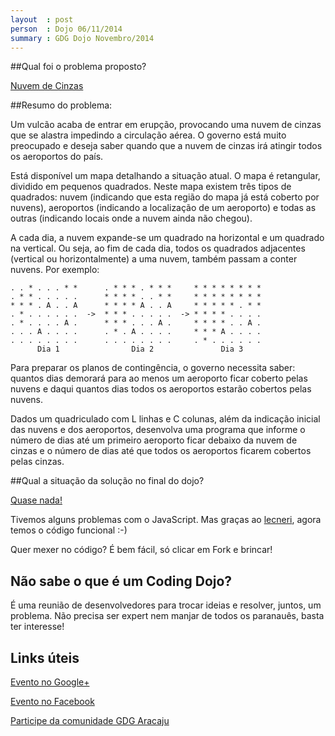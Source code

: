```yaml
---
layout  : post
person  : Dojo 06/11/2014
summary : GDG Dojo Novembro/2014
---
```


##Qual foi o problema proposto?

[Nuvem de Cinzas](http://dojopuzzles.com/problemas/exibe/nuvem-de-cinzas/)

##Resumo do problema:

Um vulcão acaba de entrar em erupção, provocando uma nuvem de cinzas que se alastra impedindo a circulação aérea. O governo está muito preocupado e deseja saber quando que a nuvem de cinzas irá atingir todos os aeroportos do país.

Está disponível um mapa detalhando a situação atual. O mapa é retangular, dividido em pequenos quadrados. Neste mapa existem três tipos de quadrados: nuvem (indicando que esta região do mapa já está coberto por nuvens), aeroportos (indicando a localização de um aeroporto) e todas as outras (indicando locais onde a nuvem ainda não chegou).

A cada dia, a nuvem expande-se um quadrado na horizontal e um quadrado na vertical. Ou seja, ao fim de cada dia, todos os quadrados adjacentes (vertical ou horizontalmente) a uma nuvem, também passam a conter nuvens. Por exemplo:

	. . * . . . * *      . * * * . * * *     * * * * * * * *
	. * * . . . . .      * * * * . . * *     * * * * * * * *
	* * * . A . . A      * * * * A . . A     * * * * * . * *
	. * . . . . . .  ->  * * * . . . . .  -> * * * * . . . .
	. * . . . . A .      * * * . . . A .     * * * * . . A .
	. . . A . . . .      . * . A . . . .     * * * A . . . .
	. . . . . . . .      . . . . . . . .     . * . . . . . .
     	  Dia 1                Dia 2               Dia 3

Para preparar os planos de contingência, o governo necessita saber: quantos dias demorará para ao menos um aeroporto ficar coberto pelas nuvens e daqui quantos dias todos os aeroportos estarão cobertos pelas nuvens.

Dados um quadriculado com L linhas e C colunas, além da indicação inicial das nuvens e dos aeroportos, desenvolva uma programa que informe o número de dias até um primeiro aeroporto ficar debaixo da nuvem de cinzas e o número de dias até que todos os aeroportos ficarem cobertos pelas cinzas.

##Qual a situação da solução no final do dojo?

[Quase nada!](https://github.com/dojo-se/nuvem_de_cinza)

Tivemos alguns problemas com o JavaScript. Mas graças ao [lecneri](https://github.com/lecneri), agora temos o código funcional :-)

Quer mexer no código? É bem fácil, só clicar em Fork e brincar!

## Não sabe o que é um Coding Dojo?

É uma reunião de desenvolvedores para trocar ideias e resolver, juntos, um problema. Não precisa ser expert nem manjar de todos os paranauês, basta ter interesse!

## Links úteis

[Evento no Google+](https://plus.google.com/events/coaavldhodanv3iu6u4lpu71jqc)

[Evento no Facebook](https://www.facebook.com/events/877204682299351/)

[Participe da comunidade GDG Aracaju](http://www.gdgaracaju.com.br/p/participe.html)

